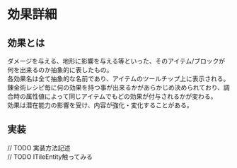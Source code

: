 # 効果詳細

## 効果とは
ダメージを与える、地形に影響を与える等といった、そのアイテム/ブロックが何を出来るのか抽象的に表したもの。  
各効果名は全て抽象的な名前であり、アイテムのツールチップ上に表示される。  
錬金術レシピ毎に何の効果を持つ事が出来るかがあらかじめ決められており、調合時の属性値によって同じアイテムでもどの効果が付与されるかが変わる。  
効果は潜在能力の影響を受け、内容が強化・変化することがある。

## 実装

// TODO 実装方法記述  
// TODO ITileEntity触ってみる